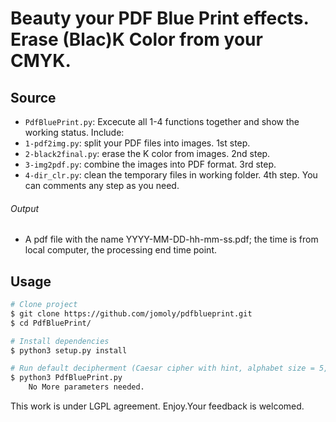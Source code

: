 # Beauty your PDF Blue Print effects. Erase (Blac)K Color from your  CMYK.

## Source

  - `PdfBluePrint.py`:  Excecute all 1-4 functions together and show the working status. Include: 
  - `1-pdf2img.py`: split your PDF files into images. 1st step.
  - `2-black2final.py`:  erase the K color from images. 2nd step.
  - `3-img2pdf.py`: combine the images into PDF format. 3rd step.
  - `4-dir_clr.py`: clean the temporary files in working folder. 4th step.
You can comments any step as you need.
 
###### Output

- A pdf file with the name YYYY-MM-DD-hh-mm-ss.pdf; the time is from local computer, the processing end time point.

## Usage

```bash
# Clone project
$ git clone https://github.com/jomoly/pdfblueprint.git
$ cd PdfBluePrint/

# Install dependencies
$ python3 setup.py install

# Run default decipherment (Caesar cipher with hint, alphabet size = 5, hint always at the first place)
$ python3 PdfBluePrint.py
	No More parameters needed.
```
This work is under LGPL agreement.
Enjoy.Your feedback is welcomed.